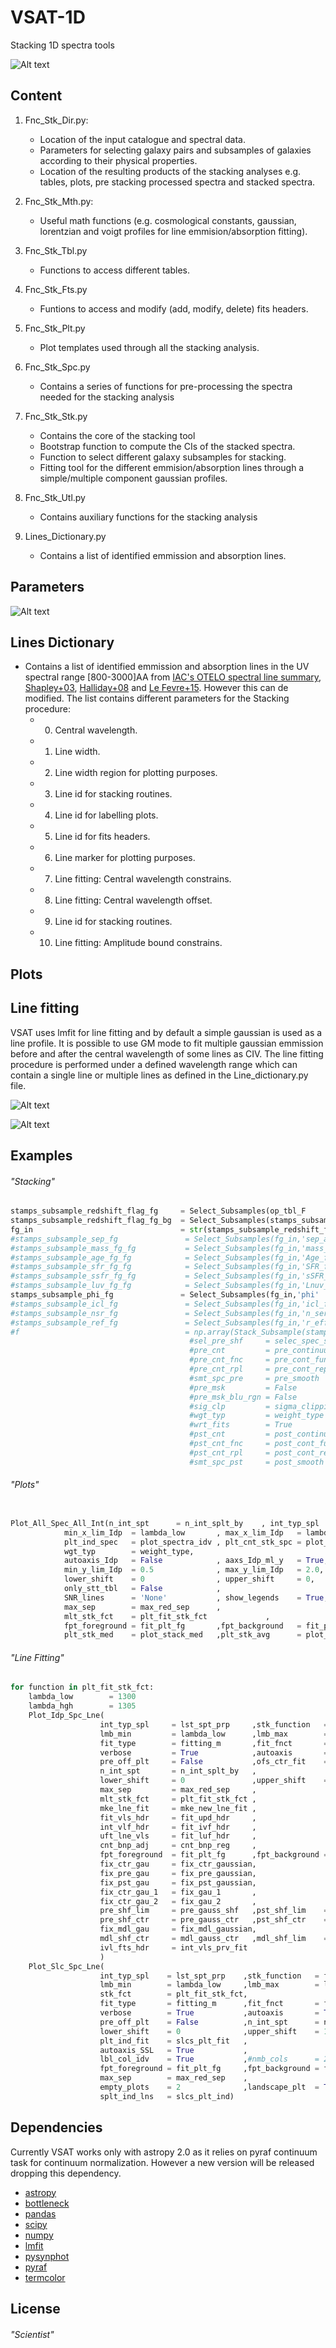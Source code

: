 # VSAT-1D
Stacking 1D spectra tools

![Alt text](./Images/bootstrap.jpg?raw=true "Stacked spectra computed through median values including CIs.")

## Content

1. Fnc_Stk_Dir.py:
   - Location of the input catalogue and spectral data. 
   - Parameters for selecting galaxy pairs and subsamples of galaxies according to their physical properties. 
   - Location of the resulting products of the stacking analyses e.g. tables, plots, pre stacking processed spectra and stacked spectra.

2. Fnc_Stk_Mth.py:
   - Useful math functions (e.g. cosmological constants, gaussian, lorentzian and voigt profiles for line emmision/absorption fitting).

3. Fnc_Stk_Tbl.py 
   - Functions to access different tables. 

4. Fnc_Stk_Fts.py 
   - Funtions to access and modify (add, modify, delete) fits headers.

5. Fnc_Stk_Plt.py
   - Plot templates used through all the stacking analysis. 

6. Fnc_Stk_Spc.py 
   - Contains a series of functions for pre-processing the spectra needed for the stacking analysis

7. Fnc_Stk_Stk.py 
   - Contains the core of the stacking tool
   - Bootstrap function to compute the CIs of the stacked spectra. 
   - Function to select different galaxy subsamples for stacking.
   - Fitting tool for the different emmision/absorption lines through a simple/multiple component gaussian profiles.

8. Fnc_Stk_Utl.py 
   - Contains auxiliary functions for the stacking analysis


9. Lines_Dictionary.py
   - Contains a list of identified emmission and absorption lines.
## Parameters
![Alt text](./Images/step.jpg?raw=true "Pre-processing of stacked spetra.")
## Lines Dictionary
   - Contains a list of identified emmission and absorption lines in the UV spectral range [800-3000]AA from [IAC's OTELO spectral line summary](http://research.iac.es/proyecto/otelo/pages/data-tools/spectral-line-summary.php), [Shapley+03](https://ui.adsabs.harvard.edu/abs/2003ApJ...588...65S/abstract), [Halliday+08](https://ui.adsabs.harvard.edu/abs/2008A%26A...479..417H/abstract) and [Le Fevre+15](https://ui.adsabs.harvard.edu/abs/2015A%26A...576A..79L/abstract). However this can de modified. The list contains different parameters for the Stacking procedure:
     - 0. Central wavelength.
     - 1. Line width.
     - 2. Line width region for plotting purposes.
     - 3. Line id for stacking routines. 
     - 4. Line id for labelling plots.
     - 5. Line id for fits headers.
     - 6. Line marker for plotting purposes.
     - 7. Line fitting: Central wavelength constrains.
     - 8. Line fitting: Central wavelength offset.
     - 9. Line id for stacking routines.
     - 10. Line fitting: Amplitude bound constrains.

## Plots

## Line fitting
VSAT uses lmfit for line fitting and by default a simple gaussian is used as a line profile. It is possible to use GM mode to fit multiple gaussian emmission before and after the central wavelength of some lines as CIV. The line fitting procedure is performed under a defined wavelength range which can contain a single line or multiple lines as defined in the Line_dictionary.py file. 

![Alt text](./Images/FitSingle.jpg?raw=true "Pre-processing of stacked spetra.")


![Alt text](./Images/FitMultiple.jpg?raw=true "Pre-processing of stacked spetra.")
## Examples
###### "Stacking"
```python
stamps_subsample_redshift_flag_fg     = Select_Subsamples(op_tbl_F                                ,'redshift_bk_flag',z_flag_itv_bg, test_fg = False, test_bg = False, slc_int = False)
stamps_subsample_redshift_flag_fg_bg  = Select_Subsamples(stamps_subsample_redshift_flag_fg[0][-1],'redshift_fg_flag',z_flag_itv_fg, test_fg = False, test_bg = False, slc_int = False)
fg_in                                 = str(stamps_subsample_redshift_flag_fg_bg[0][-1])
#stamps_subsample_sep_fg               = Select_Subsamples(fg_in,'sep_as'     ,SEP_as_itv_23,z_flag_itv_fg, test_fg = False, test_bg = False)#, slc_smp=False, sel_pre_cnt = selec_spec_contn)
#stamps_subsample_mass_fg_fg           = Select_Subsamples(fg_in,'mass_fg'    ,mass_itv    ,z_flag_itv_bg, test_fg = False, test_bg = False, sel_pre_shf = selec_spec_shift,sel_pre_cnt = selec_spec_contn,sel_pre_msk = selec_spec_masks)
#stamps_subsample_age_fg_fg            = Select_Subsamples(fg_in,'Age_fg'     ,Age_itv     ,z_flag_itv_bg, test_fg = False, test_bg = False, sel_pre_shf = selec_spec_shift,sel_pre_cnt = selec_spec_contn,sel_pre_msk = selec_spec_masks)
#stamps_subsample_sfr_fg_fg            = Select_Subsamples(fg_in,'SFR_fg'     ,SFR_itv     ,z_flag_itv_bg, test_fg = False, test_bg = False, sel_pre_shf = selec_spec_shift,sel_pre_cnt = selec_spec_contn,sel_pre_msk = selec_spec_masks)
#stamps_subsample_ssfr_fg_fg           = Select_Subsamples(fg_in,'sSFR_fg'    ,sSFR_itv    ,z_flag_itv_bg, test_fg = False, test_bg = False, sel_pre_shf = selec_spec_shift,sel_pre_cnt = selec_spec_contn,sel_pre_msk = selec_spec_masks)
#stamps_subsample_luv_fg_fg            = Select_Subsamples(fg_in,'Lnuv_fg'    ,Lnuv_itv    ,z_flag_itv_bg, test_fg = False, test_bg = False, sel_pre_shf = selec_spec_shift,sel_pre_cnt = selec_spec_contn,sel_pre_msk = selec_spec_masks)
stamps_subsample_phi_fg               = Select_Subsamples(fg_in,'phi'        ,phi_itv_23_3    ,z_flag_itv_bg, test_fg = False, test_bg = False, sel_pre_shf = selec_spec_shift,sel_pre_cnt = selec_spec_contn,sel_pre_msk = selec_spec_masks, add_phi_crc_col = True)
#stamps_subsample_icl_fg               = Select_Subsamples(fg_in,'icl_fg'     ,icl_itv     ,z_flag_itv_bg, test_fg = False, test_bg = False, sel_pre_shf = selec_spec_shift,sel_pre_cnt = selec_spec_contn,sel_pre_msk = selec_spec_masks)
#stamps_subsample_nsr_fg               = Select_Subsamples(fg_in,'n_sersic_fg',n_srs_itv   ,z_flag_itv_bg, test_fg = False, test_bg = False, sel_pre_shf = selec_spec_shift,sel_pre_cnt = selec_spec_contn,sel_pre_msk = selec_spec_masks)
#stamps_subsample_ref_fg               = Select_Subsamples(fg_in,'r_eff_fg'   ,r_eff_itv   ,z_flag_itv_bg, test_fg = False, test_bg = False, sel_pre_shf = selec_spec_shift,sel_pre_cnt = selec_spec_contn,sel_pre_msk = selec_spec_masks)
#f                                     = np.array(Stack_Subsample(stamps_subsample_sep_fg      ,
										#sel_pre_shf     = selec_spec_shift  ,sel_pre_cnt     = selec_spec_contn      ,sel_pre_msk     = selec_spec_masks      ,
										#pre_cnt         = pre_continuum     ,pre_cnt_typ     = pre_cont_typ          ,pre_cnt_lns     = pre_cont_lines        ,
										#pre_cnt_fnc     = pre_cont_funct    ,pre_cnt_ord     = pre_cont_order        ,pre_cnt_ovr     = pre_cont_override     ,
										#pre_cnt_rpl     = pre_cont_replace  ,pre_cnt_lrj     = pre_cont_low_rej      ,pre_cnt_hrj     = pre_cont_high_rej     ,
										#smt_spc_pre     = pre_smooth        ,smt_shp_pre     = pre_smooth_shape      ,smt_sze_pre     = pre_smooth_size       ,
										#pre_msk         = False             ,pre_msk_typ     = pre_mask_type         ,pre_msk_abs_lne = False                 ,pre_msk_cte_val = pre_mask_cte_val,
										#pre_msk_blu_rgn = False             ,pre_blu_lmb_min = pre_mask_blue_regn_int,pre_blu_lmb_max = pre_mask_blue_regn_fnl,
										#sig_clp         = sigma_clipping    ,sig_cut         = sigma_cut             ,sig_fct         = sigma_cen_fct         ,sig_fll         = sigma_msk_fill_val,
										#wgt_typ         = weight_type      ,get_cont_flux   = weight_cnt_flux_get   ,gcv_lmbd_i      = weight_cnt_flux_lmb_0 ,gcv_lmbd_f      = weight_cnt_flux_lmb_n,
										#wrt_fits        = True              ,spc_nse         = spectra_noise         ,
										#pst_cnt         = post_continuum    ,pst_cnt_typ     = post_cont_typ         ,pst_cnt_lns     = post_cont_lines       ,
										#pst_cnt_fnc     = post_cont_funct   ,pst_cnt_ord     = post_cont_order       ,pst_cnt_ovr     = post_cont_override    ,
										#pst_cnt_rpl     = post_cont_replace ,pst_cnt_lrj     = post_cont_low_rej     ,pst_cnt_hrj     = post_cont_high_rej    ,
										#smt_spc_pst     = post_smooth       ,smt_shp_pst     = post_smooth_shape     ,smt_sze_pst     = post_smooth_size))
```

###### "Plots"
```python

Plot_All_Spec_All_Int(n_int_spt      = n_int_splt_by    , int_typ_spl     = lst_spt_prp,
			min_x_lim_Idp  = lambda_low       , max_x_lim_Idp   = lambda_hgh,
			plt_ind_spec   = plot_spectra_idv , plt_cnt_stk_spc = plot_spectra_stk,
			wgt_typ        = weight_type,
			autoaxis_Idp   = False            , aaxs_Idp_ml_y   = True, 
			min_y_lim_Idp  = 0.5              , max_y_lim_Idp   = 2.0,
			lower_shift    = 0                , upper_shift     = 0, 
			only_stt_tbl   = False            , 
			SNR_lines      = 'None'           , show_legends    = True,
			max_sep        = max_red_sep      ,
			mlt_stk_fct    = plt_fit_stk_fct             ,
			fpt_foreground = fit_plt_fg       ,fpt_background   = fit_plt_bg,
			plt_stk_med    = plot_stack_med   ,plt_stk_avg      = plot_stack_avg  ,plt_stk_avw = plot_stack_avw)

```
###### "Line Fitting"
```python
for function in plt_fit_stk_fct:
	lambda_low        = 1300
	lambda_hgh        = 1305
	Plot_Idp_Spc_Lne(
					int_typ_spl     = lst_spt_prp     ,stk_function   = function + fct_extra,
					lmb_min         = lambda_low      ,lmb_max        = lambda_hgh ,
					fit_type        = fitting_m       ,fit_fnct       = fitting_f ,
					verbose         = True            ,autoaxis       = True ,
					pre_off_plt     = False           ,ofs_ctr_fit    = False ,
					n_int_spt       = n_int_splt_by   ,
					lower_shift     = 0               ,upper_shift    = 1            ,   #0-1 All
					max_sep         = max_red_sep     ,
					mlt_stk_fct     = plt_fit_stk_fct ,
					mke_lne_fit     = mke_new_lne_fit , 
					fit_vls_hdr     = fit_upd_hdr     ,
					int_vlf_hdr     = fit_ivf_hdr     ,
					uft_lne_vls     = fit_luf_hdr     ,
					cnt_bnp_adj     = cnt_bnp_reg     ,
					fpt_foreground  = fit_plt_fg      ,fpt_background = fit_plt_bg,
					fix_ctr_gau     = fix_ctr_gaussian,
					fix_pre_gau     = fix_pre_gaussian,
					fix_pst_gau     = fix_pst_gaussian,
					fix_ctr_gau_1   = fix_gau_1       ,
					fix_ctr_gau_2   = fix_gau_2		  ,
					pre_shf_lim     = pre_gauss_shf   ,pst_shf_lim    = pst_gauss_shf,
					pre_shf_ctr     = pre_gauss_ctr   ,pst_shf_ctr    = pst_gauss_ctr,
					fix_mdl_gau     = fix_mdl_gaussian,
					mdl_shf_ctr     = mdl_gauss_ctr   ,mdl_shf_lim    = mdl_gauss_shf,
					ivl_fts_hdr     = int_vls_prv_fit
					)
	Plot_Slc_Spc_Lne(
					int_typ_spl    = lst_spt_prp    ,stk_function   = function + fct_extra ,
					lmb_min        = lambda_low     ,lmb_max        = lambda_hgh ,
					stk_fct        = plt_fit_stk_fct,
					fit_type       = fitting_m      ,fit_fnct       = fitting_f     ,
					verbose        = True           ,autoaxis       = True          ,
					pre_off_plt    = False          ,n_int_spt      = n_int_splt_by ,
					lower_shift    = 0              ,upper_shift    = 1             ,
					plt_ind_fit    = slcs_plt_fit   ,
					autoaxis_SSL   = True           ,
					lbl_col_idv    = True           ,#nmb_cols      = 2,
					fpt_foreground = fit_plt_fg     ,fpt_background = fit_plt_bg,
					max_sep        = max_red_sep    ,
					empty_plots    = 2              ,landscape_plt  = True,
					splt_ind_lns   = slcs_plt_ind)
```
## Dependencies
Currently VSAT works only with astropy 2.0 as it relies on pyraf continuum task for continuum normalization. However a new version will be released dropping this dependency.
 - [astropy](https://www.astropy.org)
 - [bottleneck](https://pypi.org/project/Bottleneck/)
 - [pandas](https://pandas.pydata.org)
 - [scipy](https://www.scipy.org)
 - [numpy](https://numpy.org)
 - [lmfit](https://lmfit.github.io/lmfit-py/)
 - [pysynphot](https://pysynphot.readthedocs.io/en/latest/)
 - [pyraf](https://astroconda.readthedocs.io/en/latest/installation.html)
 - [termcolor](https://pypi.org/project/termcolor/)
## License
###### "Scientist"



